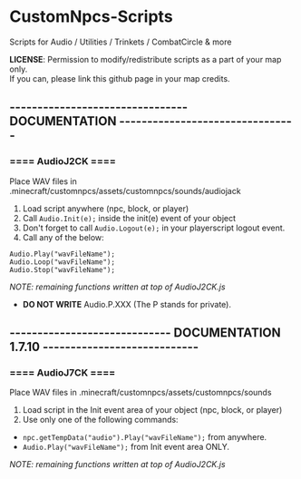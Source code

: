 # CustomNpcs-Scripts
Scripts for Audio / Utilities / Trinkets / CombatCircle &amp; more

**LICENSE**: Permission to modify/redistribute scripts as a part of your map only.  
If you can, please link this github page in your map credits.

## -------------------------------- DOCUMENTATION --------------------------------

### ==== AudioJ2CK ====
Place WAV files in .minecraft/customnpcs/assets/customnpcs/sounds/audiojack

1. Load script anywhere (npc, block, or player)
2. Call `Audio.Init(e);` inside the init(e) event of your object
3. Don't forget to call `Audio.Logout(e);` in your playerscript logout event.  
4. Call any of the below:  

```
Audio.Play("wavFileName");  
Audio.Loop("wavFileName");  
Audio.Stop("wavFileName");  
```

*NOTE: remaining functions written at top of AudioJ2CK.js*

* **DO NOT WRITE** Audio.P.XXX (The P stands for private).




## ----------------------------- DOCUMENTATION 1.7.10 ----------------------------

### ==== AudioJ7CK ====
Place WAV files in .minecraft/customnpcs/assets/customnpcs/sounds

1. Load script in the Init event area of your object (npc, block, or player)
2. Use only one of the following commands:  
* ```npc.getTempData("audio").Play("wavFileName");``` from anywhere.
* ```Audio.Play("wavFileName");``` from Init event area ONLY.
 
*NOTE: remaining functions written at top of AudioJ2CK.js*

